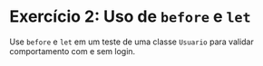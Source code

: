 # Exercício 2: Uso de `before` e `let`

Use `before` e `let` em um teste de uma classe `Usuario` para validar comportamento com e sem login.